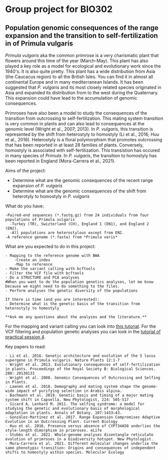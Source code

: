 # Group project for BIO302
## Population genomic consequences of the range expansion and the transition to self-fertilization in of Primula vulgaris

*Primula vulgaris* aka the common primrose is a very charismatic plant that flowers around this time of the year (March-May). This plant has also played 
a key role as a model for ecological and evolutionary work since the 1940's. It is also quite pretty. This plant has a wide distribution from Asia (the Caucacus region) to all the British Isles. You can find it in almost all continental Europe and in many mediterranean Islands. It has been suggested that *P. vulgaris* and its most closely related species originated in Asia and expanded its distribution from to the west during the Quaternary. This expansion could have lead to the accumulation of genomic consequences.

Primroses have also been a model to study the consequences of the transition from outcrossing to self-fertilization. This mating system transition
is very common in plants and can also lead to consequences at the genomic level (Wright et al., 2007; 2013). In *P. vulgaris*, this transition is represented by the shift from heterostyly to homostyly (Li et al., 2016; Huu et al., 2016). Heterostyly is a floral polymorphism that promotes outcrossing that has been reported in  at least 28 families of plants. Conversely, homostyly is associated with self-fertilization. This transistion has occured in many species of *Primula*. In *P. vulgaris*, the transition to homostyly has been reported in England (Mora-Carrera et al., 2021).

Aims of the project:
- Determine what are the genomic consequences of the recent range expansion of *P. vulgaris*
- Determine what are the genomic consequences of the shift from heterotyly to homostyly in *P. vulgaris*

What do you have:
```
-Paired-end sequences (*.fastq.gz) from 24 individuals from four populations of Primula vulgaris
  -Turkey (TR), Swizterland (CH), England 1 (EN1), and England 2 (EN2).
  -All populations are heterostylous except from EN2.
-A reference genome (*.fasta) from *Primula veris* 
```

What are you expected to do in this project:
```
- Mapping to the reference genome with BWA
	-Create an index
	-Map to reference
- Make the variant calling with bcftools
- Filter the VCF file with bcftools
- Do a STRUCTURE and PCA analyses
#When you want to do the population genetics analyses, let me know because we might need to do something to the files.
- Perform analyses the genetic diversity of the populations

If there is time (and you are interested):
- Determine what is the genetic basis of the transition from heterostyly to homostyly

**Ask me any questions about the analyses and the literature.**

```

For the mapping and variant calling you can look into [this tutorial]( https://github.com/EmilianoMora/BIO302_SPRING2023_PRACTICAL4/blob/main/instructions_group_project_popgene/mapping_variantcall.md). For the VCF filtering and population genetic analyses you can look in the [tutorial of practical session 4](https://github.com/EmilianoMora/BIO302_SPRING2023_PRACTICAL4/blob/main/Instructions_practical4.md).

Key papers to read:
```
- Li et al. 2016. Genetic architecture and evolution of the S locus supergene in Primula vulgaris. Nature Plants 12:1-7
- Wright et al. 2013. Evolutionary consequences of self-fertilization in plants. Proceedings of the Royal Society B: Biological Sciences. 280: 20130133
- Wright et al. 2008. Genomic Consequences of Outcrossing and Selfing in Plants. 
- Laenen et al. 2018. Demography and mating system shape the genome-wide impact of purifying selection in Arabis alpina. 
- Bachmann et al. 2019. Genetic basis and timing of a major mating system shift in Capsella. New Phytologist, 224: 505-517 
- Sicard A, Lenhard M. 2011. The selfing syndrome: a model for studying the genetic and evolutionary basis of morphological adaptation in plants. Annals of Botany. 107:1433–43.
- González-Martínez et al. 2017. Range Expansion Compromises Adaptive Evolution in an Outcrossing Plant. Current Biology
- Huu et al. 2016. Presence versus absence of CYP734A50 underlies the style-length dimorphism in primroses. eLife
- Stubbs et al. 2022. Whole-genome analyses disentangle reticulate evolution of primroses in a biodiversity hotspot. New Phytologist.
- Mora-Carrera et al. 2021. Different molecular changes underlie the same phenotypic transition: Origins and consequences of independent shifts to homostyly within species. Molecular Ecology
```
